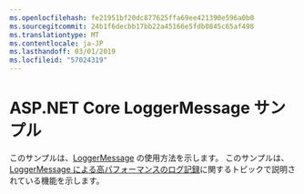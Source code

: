 ```yaml
---
ms.openlocfilehash: fe21951bf20dc877625ffa69ee421390e596a0b0
ms.sourcegitcommit: 24b1f6decbb17bb22a45166e5fdb0845c65af498
ms.translationtype: MT
ms.contentlocale: ja-JP
ms.lasthandoff: 03/01/2019
ms.locfileid: "57024319"
---
```

# <a name="aspnet-core-loggermessage-sample"></a>ASP.NET Core LoggerMessage サンプル

このサンプルは、[LoggerMessage](https://docs.microsoft.com/dotnet/api/microsoft.extensions.logging.loggermessage) の使用方法を示します。 このサンプルは、[LoggerMessage による高パフォーマンスのログ記録](https://docs.microsoft.com/aspnet/core/fundamentals/logging/loggermessage)に関するトピックで説明されている機能を示します。
